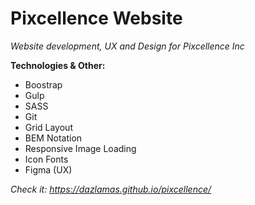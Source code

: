 # Pixcellence Website

*Website development, UX and Design for Pixcellence Inc*

**Technologies & Other:**
- Boostrap
- Gulp
- SASS
- Git
- Grid Layout
- BEM Notation
- Responsive Image Loading
- Icon Fonts
- Figma (UX)

*Check it: https://dazlamas.github.io/pixcellence/*
